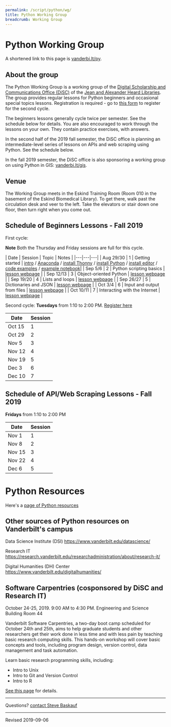 ```yaml
---
permalink: /script/python/wg/
title: Python Working Group
breadcrumb: Working Group
---
```


# Python Working Group

A shortened link to this page is [vanderbi.lt/py](http://vanderbi.lt/py).

## About the group

The Python Working Group is a working group of the [Digital Scholarship and Communications Office (DiSC)](https://www.library.vanderbilt.edu/scholarly/) of the [Jean and Alexander Heard Libraries](https://www.library.vanderbilt.edu/).  The group provides regular lessons for Python beginners and occasional special topics lessons.  Registration is required - go to [this form](https://docs.google.com/forms/d/e/1FAIpQLSfPgczgC0XquvLzCeXLpQc7Ojw9YdN0_uhd1Q8NAp1NWSt-MQ/viewform?usp=sf_link) to register for the second cycle.

The beginners lessons generally cycle twice per semester.  See the schedule below for details.  You are also encouraged to work through the lessons on your own.  They contain practice exercises, with answers.  

In the second half of the 2019 fall semester, the DiSC office is planning an intermediate-level series of lessons on APIs and web scraping using Python.  See the schedule below.

In the fall 2019 semester, the DiSC office is also sponsoring a working group on using Python in GIS: [vanderbi.lt/gis](https://sites.google.com/view/vugis/home). 

## Venue

The Working Group meets in the Eskind Training Room (Room 010 in the basement of the Eskind Biomedical Library).  To get there, walk past the circulation desk and veer to the left.  Take the elevators or stair down one floor, then turn right when you come out.

## Schedule of Beginners Lessons - Fall 2019

First cycle: 

**Note** Both the Thursday and Friday sessions are full for this cycle.

| Date | Session | Topic | Notes |
|---|---|---|
| Aug 29/30 | 1 | Getting started | [intro](../) / [Anaconda](../../anaconda/) / [install Thonny](../thonny/) / [install Python](../install/) / [install editor](../editor/) / [code examples](../examples/) / [example notebook](https://github.com/HeardLibrary/digital-scholarship/blob/master/code/pylesson/intro.ipynb)|
| Sep 5/6 | 2 | Python scripting basics | [lesson webpage](../basics/) |
| Sep 12/13 | 3 | Object-oriented Python | [lesson webpage](../object/) |
| Sep 19/20 | 4 | Lists and loops | [lesson webpage](../structures/) |
| Sep 26/27 | 5 | Dictionaries and JSON | [lesson webpage](../json/) |
| Oct 3/4 | 6 | Input and output from files | [lesson webpage](../inout/) |
| Oct 10/11 | 7 | Interacting with the Internet | [lesson webpage](../internet/) |

Second cycle: **Tuesdays** from 1:10 to 2:00 PM.  [Register here](https://docs.google.com/forms/d/e/1FAIpQLSfPgczgC0XquvLzCeXLpQc7Ojw9YdN0_uhd1Q8NAp1NWSt-MQ/viewform?usp=sf_link) 

| Date | Session |
|---|---|
| Oct 15 | 1 |
| Oct 29 | 2 |
| Nov 5 | 3 |
| Nov 12 | 4 |
| Nov 19 | 5 |
| Dec 3 | 6 |
| Dec 10 | 7 |

## Schedule of API/Web Scraping Lessons - Fall 2019

**Fridays** from 1:10 to 2:00 PM

| Date | Session |
|---|---|
| Nov 1 | 1 |
| Nov 8 | 2 |
| Nov 15 | 3 |
| Nov 22 | 4 |
| Dec 6 | 5 |

# Python Resources

Here's a [page of Python resources](../)

## Other sources of Python resources on Vanderbilt's campus

Data Science Institute (DSI) <https://www.vanderbilt.edu/datascience/>

Research IT <https://research.vanderbilt.edu/researchadministration/about/research-it/>

Digital Humanities (DH) Center <https://www.vanderbilt.edu/digitalhumanities/>

## Software Carpentries (cosponsored by DiSC and Research IT)

October 24-25, 2019.  9:00 AM to 4:30 PM. Engineering and Science Building Room 44

Vanderbilt Software Carpentries, a two-day boot camp scheduled for October 24th and 25th, aims to help graduate students and other researchers get their work done in less time and with less pain by teaching basic research computing skills. This hands-on workshop will cover basic concepts and tools, including program design, version control, data management and task automation.  

Learn basic research programming skills, including:

- Intro to Unix
- Intro to Git and Version Control
- Intro to R

[See this page](https://vanderbilt-data-science.github.io/2019-10-24-vanderbilt/) for details.  

--------------------

Questions? [contact Steve Baskauf](mailto:steve.baskauf@vanderbilt.edu)

----
Revised 2019-09-06
